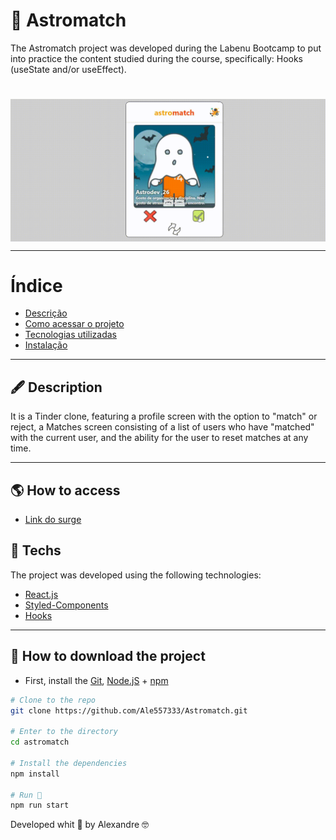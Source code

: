 # 💖 Astromatch

The Astromatch project was developed during the Labenu Bootcamp to put into practice the content studied during the course, specifically: Hooks (useState and/or useEffect).

<h1 align="center">

</h1>

<img align="center" src="./astrogif.gif" alt="gif astromatch"/>

---

# Índice

- [Descrição](#-descrição-do-projeto)
- [Como acessar o projeto](#-como-acessar-o-projeto)
- [Tecnologias utilizadas](#-tecnologias-utilizadas)
- [Instalação](#-como-baixar-o-projeto)

---

## 🖋 Description

It is a Tinder clone, featuring a profile screen with the option to "match" or reject, a Matches screen consisting of a list of users who have "matched" with the current user, and the ability for the user to reset matches at any time.

---

## 🌎 How to access 

- [Link do surge](https://astro-print-ale.surge.sh/)

## 🚀 Techs

The project was developed using the following technologies:

- [React.js](https://pt-br.reactjs.org/docs/getting-started.html)
- [Styled-Components](https://styled-components.com/docs)
- [Hooks](https://pt-br.reactjs.org/docs/hooks-intro.html)

---

## 💾 How to download the project

- First, install the [Git](https://git-scm.com/), [Node.jS](https://nodejs.org/pt-br/download/) + [npm](https://www.npmjs.com/get-npm)
```bash
# Clone to the repo
git clone https://github.com/Ale557333/Astromatch.git

# Enter to the directory 
cd astromatch

# Install the dependencies 
npm install

# Run 🏁
npm run start
```

Developed whit 💙 by Alexandre 🤓
